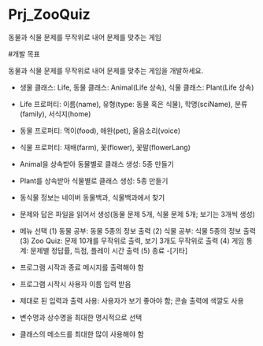 # Prj_ZooQuiz

동물과 식물 문제를 무작위로 내어 문제를 맞추는 게임

#개발 목표

동물과 식물 문제를 무작위로 내어 문제를 맞추는 게임을 개발하세요.

- 생물 클래스: Life, 동물 클래스: Animal(Life 상속), 식물 클래스: Plant(Life 상속)
- Life 프로퍼티: 이름(name), 유형(type: 동물 혹은 식물), 학명(sciName), 분류(family), 서식지(home)
- 동물 프로퍼티: 먹이(food), 애완(pet), 울음소리(voice)
- 식물 프로퍼티: 재배(farm), 꽃(flower), 꽃말(flowerLang)
- Animal을 상속받아 동물별로 클래스 생성: 5종 만들기
- Plant를 상속받아 식물별로 클래스 생성: 5종 만들기
- 동식물 정보는 네이버 동물백과, 식물백과에서 찾기
- 문제와 답은 파일을 읽어서 생성(동물 문제 5개, 식물 문제 5개; 보기는 3개씩 생성)
- 메뉴 선택 (1) 동물 공부: 동물 5종의 정보 출력 (2) 식물 공부: 식물 5종의 정보 출력 (3) Zoo Quiz: 문제 10개를 무작위로 출력, 보기 3개도 무작위로 출력 (4) 게임 통계: 문제별 정답률, 득점, 플레이 시간 출력 (5) 종료
-[기타]

- 프로그램 시작과 종료 메시지를 출력해야 함
- 프로그램 시작시 사용자 이름 입력 받음
- 제대로 된 입력과 출력 사용: 사용자가 보기 좋아야 함; 콘솔 출력에 색깔도 사용
- 변수명과 상수명을 최대한 명시적으로 선택
- 클래스의 메소드를 최대한 많이 사용해야 함
